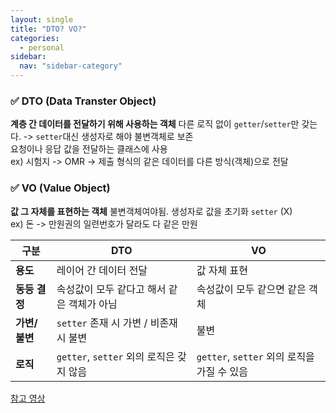 ```yaml
---
layout: single
title: "DTO? VO?"
categories:
  - personal
sidebar:
  nav: "sidebar-category"
---
```


### ✅ DTO (Data Transter Object)

**계층 간 데이터를 전달하기 위해 사용하는 객체**
다른 로직 없이 `getter`/`setter`만 갖는다. -> `setter`대신 생성자로 해야 불변객체로 보존<br />
요청이나 응답 값을 전달하는 클래스에 사용<br />
ex) 시험지 -> OMR -> 제출 형식의 같은 데이터를 다른 방식(객체)으로 전달

### ✅  VO (Value Object)

**값 그 자체를 표현하는 객체**
불변객체여야됨. 생성자로 값을 초기화  `setter` (X)<br />
ex) 돈 -> 만원권의 일련번호가 달라도 다 같은 만원

| 구분         | DTO                                      | VO                                       |
|--------------|-------------------------------------------|-------------------------------------------|
| **용도**     | 레이어 간 데이터 전달                      | 값 자체 표현                              |
| **동등 결정** | 속성값이 모두 같다고 해서 같은 객체가 아님 | 속성값이 모두 같으면 같은 객체            |
| **가변/불변** | `setter` 존재 시 가변 / 비존재 시 불변        | 불변                                     |
| **로직**     | `getter`, `setter` 외의 로직은 갖지 않음        | `getter`, `setter` 외의 로직을 가질 수 있음  |

[참고 영상](https://www.youtube.com/watch?v=z5fUkck_RZM)
